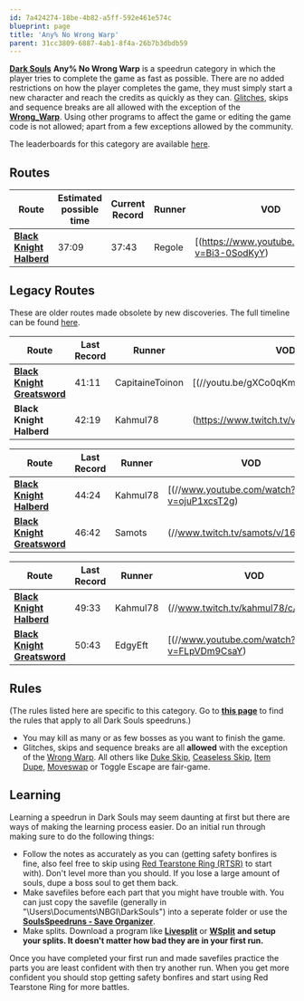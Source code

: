 ```yaml
---
id: 7a424274-18be-4b82-a5ff-592e461e574c
blueprint: page
title: 'Any% No Wrong Warp'
parent: 31cc3809-6887-4ab1-8f4a-26b7b3dbdb59
---
```

[**Dark Souls**](/darksouls)                **Any% No Wrong Warp** is a speedrun category in which the player tries to complete the game as fast as possible. There are no added restrictions on how the player completes the game, they must simply start a new character and reach the credits as quickly as they can. [Glitches](/glitches), skips and sequence breaks are all allowed with the exception of the [**Wrong\_Warp**](/darksouls/wrong-warp). Using other programs to affect the game or editing the game code is not allowed; apart from a few exceptions allowed by the community.

The leaderboards for this category are available [here](https://www.speedrun.com/darksouls/any_no_wrong_warp).

## Routes

| Route | Estimated possible time | Current Record | Runner | VOD |
| --- | --- | --- | --- | --- |
| [**Black Knight Halberd**](/darksouls/black-knight-halberd-any-no-wrong-warp) | 37:09 | 37:43 | Regole | [(https://www.youtube.com/watch?v=Bi3-0SodKyY) |

## Legacy Routes

These are older routes made obsolete by new discoveries. The full timeline can be found [here](/darksouls/timelineany.25-no-wrong-warp).

| Route | Last Record | Runner | VOD |
| --- | --- | --- | --- |
| [**Black Knight Greatsword**](//pastebin.com/9U49sMjV) | 41:11 | CapitaineToinon | [(//youtu.be/gXCo0qKmAgs) |
| **Black Knight Halberd** | 42:19 | Kahmul78 | (https://www.twitch.tv/videos/152135884) |

| Route | Last Record | Runner | VOD |
| --- | --- | --- | --- |
| [**Black Knight Halberd**](/darksouls/black-knight-halberd-any) | 44:24 | Kahmul78 | [(//www.youtube.com/watch?v=ojuP1xcsT2g) |
| [**Black Knight Greatsword**](/Special:PermanentLink/5824) | 46:42 | Samots | (//www.twitch.tv/samots/v/16221760) |

| Route | Last Record | Runner | VOD |
| --- | --- | --- | --- |
| [**Black Knight Halberd**](/darksouls/black-knight-halberd-any-no-fs-skip) | 49:33 | Kahmul78 | (//www.twitch.tv/kahmul78/c/6011376) |
| [**Black Knight Greatsword**](//pastebin.com/G5BVh9Vt) | 50:43 | EdgyEft | [(//www.youtube.com/watch?v=FLpVDm9CsaY) |

## Rules

(The rules listed here are specific to this category. Go to [**this page**](/darksouls#rules) to find the rules that apply to all Dark Souls speedruns.)

- You may kill as many or as few bosses as you want to finish the game.
- Glitches, skips and sequence breaks are all **allowed** with the exception of the [Wrong Warp](/darksouls/wrong-warp). All others like [Duke Skip](/darksouls/duke-skip), [Ceaseless Skip](/darksouls/ceaseless-skip), [Item Dupe](/darksouls/item-dupe), [Moveswap](/darksouls/moveswap) or Toggle Escape are fair-game.

## Learning

Learning a speedrun in Dark Souls may seem daunting at first but there are ways of making the learning process easier. Do an initial run through making sure to do the following things:

- Follow the notes as accurately as you can (getting safety bonfires is fine, also feel free to skip using [Red Tearstone Ring (RTSR)](//darksouls.wikidot.com/red-tearstone-ring) to start with). Don't level more than you should. If you lose a large amount of souls, dupe a boss soul to get them back.
- Make savefiles before each part that you might have trouble with. You can just copy the savefile (generally in "\Users<YourName>\Documents\NBGI\DarkSouls<Username>") into a seperate folder or use the [**SoulsSpeedruns - Save Organizer**](https://github.com/Kahmul/SoulsSpeedruns-Save-Organizer/releases).
- Make splits. Download a program like [**Livesplit**](//livesplit.org/) or [**WSplit**](//www.mediafire.com/download/x6e6g8d0m5daa3q/WSplit+1.5.2.zip)                **and setup your splits. It doesn't matter how bad they are in your first run.**

Once you have completed your first run and made savefiles practice the parts you are least confident with then try another run. When you get more confident you should stop getting safety bonfires and start using Red Tearstone Ring for more battles.
